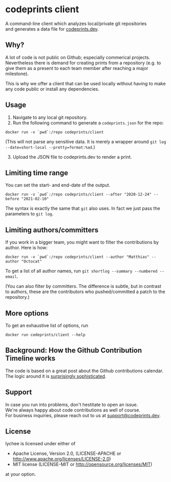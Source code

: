 # codeprints client

A command-line client which analyzes local/private git repositories  
and generates a data file for [codeprints.dev](https://codeprints.dev/).

## Why?

A lot of code is not public on Github; especially commerical projects.
Nevertheless there is demand for creating prints from a repository
(e.g. to give them as a present to each team member after reaching a major milestone).

This is why we offer a client that can be used locally without having to
make any code public or install any dependencies.

## Usage

1. Navigate to any local git repository.
2. Run the following command to generate a `codeprints.json` for the repo:

```
docker run -v `pwd`:/repo codeprints/client
```

(This will not parse any sensitive data. It is merely a wrapper around
`git log --date=short-local --pretty=format:%ad`.)

3. Upload the JSON file to codeprints.dev to render a print.

## Limiting time range

You can set the start- and end-date of the output.

```
docker run -v `pwd`:/repo codeprints/client --after "2020-12-24" --before "2021-02-10"
```

The syntax is exactly the same that `git` also uses.
In fact we just pass the parameters to `git log`.

## Limiting authors/committers

If you work in a bigger team, you might want to filter the contributions by
author. Here is how:

```
docker run -v `pwd`:/repo codeprints/client --author "Matthias" --author "Octocat"
```

To get a list of all author names, run `git shortlog --summary --numbered --email`.

(You can also filter by committers. The difference is subtle, but in contrast to authors, these are the
contributors who pushed/committed a patch to the repository.)

## More options

To get an exhaustive list of options, run

```
docker run codeprints/client --help
```

## Background: How the Github Contribution Timeline works

The code is based on a great post about the Github contributions calendar.  
The logic around it is [surprisingly sophisticated](https://bd808.com/blog/2013/04/17/hacking-github-contributions-calendar/).

## Support

In case you run into problems, don't hestitate to open an issue.  
We're always happy about code contributions as well of course.  
For business inquiries, please reach out to us at support@codeprints.dev.

## License

lychee is licensed under either of

- Apache License, Version 2.0, (LICENSE-APACHE or
  http://www.apache.org/licenses/LICENSE-2.0)
- MIT license (LICENSE-MIT or http://opensource.org/licenses/MIT)

at your option.
